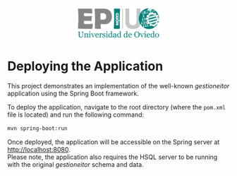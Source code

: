 <p align="center">
  <img src="https://github.com/TEWgijon/README-examples/blob/main/img/logo-epigijon.png" alt="EPI Gijón logo" width="200"/>
</p>


# Deploying the Application

This project demonstrates an implementation of the well-known *gestioneitor* application using the Spring Boot framework. 

To deploy the application, navigate to the root directory (where the `pom.xml` file is located) and run the following command:

```bash
mvn spring-boot:run
```

Once deployed, the application will be accessible on the Spring server at [http://localhost:8080](http://localhost:8080).  
Please note, the application also requires the HSQL server to be running with the original *gestioneitor* schema and data.
